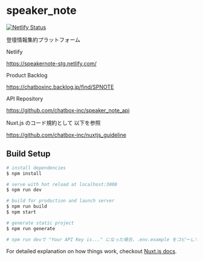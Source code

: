 # speaker_note

[![Netlify Status](https://api.netlify.com/api/v1/badges/7795a93e-176f-4806-b2c0-585f3be94a7d/deploy-status)](https://app.netlify.com/sites/speakernote-stg/deploys)

登壇情報集約プラットフォーム

Netlify 

https://speakernote-stg.netlify.com/

Product Backlog 

https://chatboxinc.backlog.jp/find/SPNOTE

API Repository 

https://github.com/chatbox-inc/speaker_note_api 

Nuxt.js のコード規約として 以下を参照

https://github.com/chatbox-inc/nuxtjs_guideline

## Build Setup

``` bash
# install dependencies
$ npm install

# serve with hot reload at localhost:3000
$ npm run dev

# build for production and launch server
$ npm run build
$ npm start

# generate static project
$ npm run generate

# npm run devで "Your API Key is..." になった場合、.env.example をコピーして .env を作成する。

```



For detailed explanation on how things work, checkout [Nuxt.js docs](https://nuxtjs.org).
